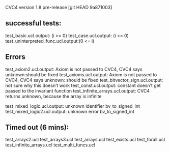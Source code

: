 CVC4 version 1.8 pre-release [git HEAD 9a871003]

##  successful tests:
test_basic.ucl.output: (i >= 0)
test_case.ucl.output: (i >= 0)
test_uninterpreted_func.ucl.output:(0 <= i)

## Errors 
test_axiom2.ucl.output: Axiom is not passed to CVC4, CVC4 says unknown:should be fixed
test_axioms.ucl.output: Axiom is not passed to CVC4, CVC4 says unknown: should be fixed
test_bitvector_sign.ucl.output: not sure why this doesn’t work
test_const.ucl.output: constant doesn’t get passed to the invariant function
test_infinite_arrays.ucl.output: CVC4 returns unknown, because the array is infinite

test_mixed_logic.ucl.output: unknown identifier bv_to_signed_int
test_mixed_logic2.ucl.output: unknown error bv_to_signed_int

## Timed out (6 mins):
test_arrays2.ucl
test_arrays3.ucl
test_arrays.ucl
test_exists.ucl
test_forall.ucl
test_infinite_arrays.ucl
test_multi_funcs.ucl
